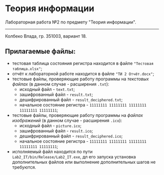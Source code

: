 # Теория информации
Лабораторная работа №2 по предмету "Теория информации".
<hr>
Колбеко Влада, гр. 351003, вариант 18.

## Прилагаемые файлы:
- тестовая таблица состояния регистра находится в файле `"Тестовая таблица.xlsx"`;
- отчёт к лабораторной работе находится в файле `"ТИ 2 Отчёт.docx"`;
- тестовые файлы, проверяющие работу программы на _текстовых файлах_ (в данном случае - расширения `.txt`):
  * исходный файл - `text.txt`;
  * зашифрованный файл - `result.txt`;
  * дешифрированный файл - `result_deciphered.txt`;
  * начальное состояние регистра - `11111111 11111111 11111111 11111111 11111111`;
- тестовые файлы, проверяющие работу программы на _файлах изображений_ (в данном случае - расширения `.ico`):
  * исходный файл - `picture.ico`;
  * зашифрованный файл - `result.ico`;
  * дешифрированный файл - `result_deciphered.ico`;
  * начальное состояние регистра - `11111111 11111111 11111111 11111111 11111111`;
- исполняемый файл находится по пути `Lab2_IT/bin/Release/Lab2_IT.exe`, дл его запуска установка дополнительных файлов или выполнение дополнительных шагов не требуются.
